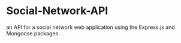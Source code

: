 # Social-Network-API
an API for a social network web application using the Express.js and Mongoose packages
